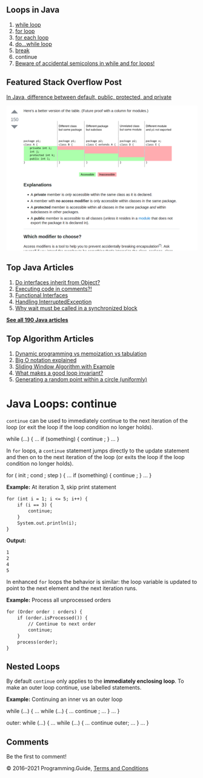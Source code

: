 <span class="underline"></span>

<span class="underline"></span>

Loops in Java
-------------

1.  [while loop](while-loop.html)
2.  [for loop](for-loop.html)
3.  [for each loop](for-each-loop.html)
4.  [do…while loop](do-while-loop.html)
5.  [break](break-loop.html)
6.  continue
7.  [Beware of accidental semicolons in while and for loops!](beware-of-accidental-semicolons-in-while-and-for-loops.html)

Featured Stack Overflow Post
----------------------------

[In Java, difference between default, public, protected, and private](https://stackoverflow.com/a/33627846/276052)  
  
[<img src="../images/so-featured-33627846.png" alt="StackOverflow screenshot thumbnail" class="screenshot" />](https://stackoverflow.com/a/33627846/276052)

<span class="underline"></span>

Top Java Articles
-----------------

1.  [Do interfaces inherit from Object?](do-interfaces-inherit-from-object.html)
2.  [Executing code in comments?!](executing-code-in-comments.html)
3.  [Functional Interfaces](functional-interfaces.html)
4.  [Handling InterruptedException](handling-interrupted-exceptions.html)
5.  [Why wait must be called in a synchronized block](why-wait-must-be-in-synchronized.html)

[**See all 190 Java articles**](index.html)

Top Algorithm Articles
----------------------

1.  [Dynamic programming vs memoization vs tabulation](../dynamic-programming-vs-memoization-vs-tabulation.html)
2.  [Big O notation explained](../big-o-notation-explained.html)
3.  [Sliding Window Algorithm with Example](../sliding-window-example.html)
4.  [What makes a good loop invariant?](../what-makes-a-good-loop-invariant.html)
5.  [Generating a random point within a circle (uniformly)](../random-point-within-circle.html)

Java Loops: continue
====================

`continue` can be used to immediately continue to the next iteration of the loop (or exit the loop if the loop condition no longer holds).

while (…) { … if (something) { continue ; } … }

In `for` loops, a `continue` statement jumps directly to the update statement and then on to the next iteration of the loop (or exits the loop if the loop condition no longer holds).

for ( init ; cond ; step ) { … if (something) { continue ; } … }

**Example:** At iteration 3, skip print statement

    for (int i = 1; i <= 5; i++) {
        if (i == 3) {
            continue;
        }
        System.out.println(i);
    }

**Output:**

    1
    2
    4
    5

In enhanced `for` loops the behavior is similar: the loop variable is updated to point to the next element and the next iteration runs.

**Example:** Process all unprocessed orders

    for (Order order : orders) {
        if (order.isProcessed()) {
            // Continue to next order
            continue;
        }
        process(order);
    }

Nested Loops
------------

By default `continue` only applies to the **immediately enclosing loop**. To make an outer loop continue, use labelled statements.

**Example:** Continuing an inner vs an outer loop

while (…) { … while (…) { … continue ; … } … }

outer: while (…) { … while (…) { … continue outer; … } … }

Comments
--------

Be the first to comment!

© 2016–2021 Programming.Guide, [Terms and Conditions](../terms-and-conditions.html)
